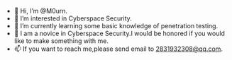 - 👋 Hi, I’m @M0urn.
- 👀 I’m interested in Cyberspace Security.
- 🌱 I’m currently learning some basic knowledge of penetration testing.
- 💞️ I am a novice in Cyberspace Security.I would be honored if you would like to make something with me.
- 📫 If you want to reach me,please send email to 2831932308@qq.com.
<!---
Mmmourn/Mmmourn is a ✨ special ✨ repository because its `README.md` (this file) appears on your GitHub profile.
You can click the Preview link to take a look at your changes.
--->
